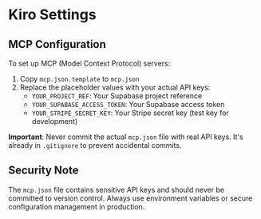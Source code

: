 # Kiro Settings

## MCP Configuration

To set up MCP (Model Context Protocol) servers:

1. Copy `mcp.json.template` to `mcp.json`
2. Replace the placeholder values with your actual API keys:
   - `YOUR_PROJECT_REF`: Your Supabase project reference
   - `YOUR_SUPABASE_ACCESS_TOKEN`: Your Supabase access token
   - `YOUR_STRIPE_SECRET_KEY`: Your Stripe secret key (test key for development)

**Important**: Never commit the actual `mcp.json` file with real API keys. It's already in `.gitignore` to prevent accidental commits.

## Security Note

The `mcp.json` file contains sensitive API keys and should never be committed to version control. Always use environment variables or secure configuration management in production.
